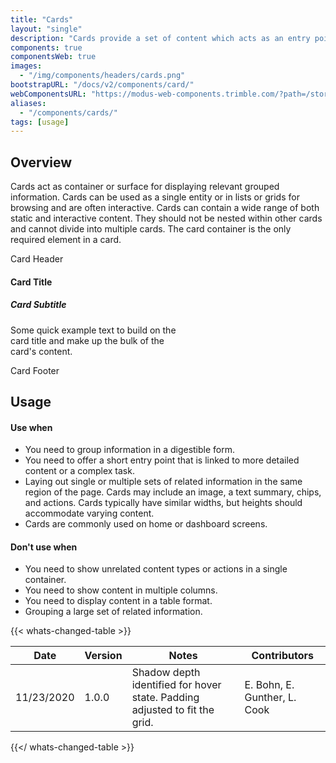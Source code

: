```yaml
---
title: "Cards"
layout: "single"
description: "Cards provide a set of content which acts as an entry point to more detailed information."
components: true
componentsWeb: true
images:
  - "/img/components/headers/cards.png"
bootstrapURL: "/docs/v2/components/card/"
webComponentsURL: "https://modus-web-components.trimble.com/?path=/story/components-card--default"
aliases:
  - "/components/cards/"
tags: [usage]
---
```


<style>
[data-bs-theme="dark"] article .card {
  background-color: #353A40;
}

[data-bs-theme="dark"] article .card-subtitle {
  color: #90939F !important;
}

[data-bs-theme="dark"] article .card:hover {
  box-shadow: 0px 0px 8px 0px rgba(54, 53, 69, 0.30);
}
</style>

## Overview

Cards act as container or surface for displaying relevant grouped information. Cards can be used as a single entity or in lists or grids for browsing and are often interactive. Cards can contain a wide range of both static and interactive content. They should not be nested within other cards and cannot divide into multiple cards. The card container is the only required element in a card.

<div class="card" style="width: 18rem;">
  <div class="card-header">Card Header</div>
  <div class="card-body">
    <h4 class="card-title">Card Title</h4>
    <h5 class="card-subtitle mb-2 text-muted">Card Subtitle</h5>
    <p class="card-text">
      Some quick example text to build on the card title and make up the
      bulk of the card's content.
    </p>
  </div>
  <div class="card-footer">Card Footer</div>
</div>

## Usage

#### Use when

- You need to group information in a digestible form.
- You need to offer a short entry point that is linked to more detailed content or a complex task.
- Laying out single or multiple sets of related information in the same region of the page. Cards may include an image, a text summary, chips, and actions. Cards typically have similar widths, but heights should accommodate varying content.
- Cards are commonly used on home or dashboard screens.

#### Don't use when

- You need to show unrelated content types or actions in a single container.
- You need to show content in multiple columns.
- You need to display content in a table format.
- Grouping a large set of related information.

{{< whats-changed-table >}}

| Date       | Version | Notes                                                                      | Contributors                 |
| ---------- | ------- | -------------------------------------------------------------------------- | ---------------------------- |
| 11/23/2020 | 1.0.0   | Shadow depth identified for hover state. Padding adjusted to fit the grid. | E. Bohn, E. Gunther, L. Cook |

{{</ whats-changed-table >}}
